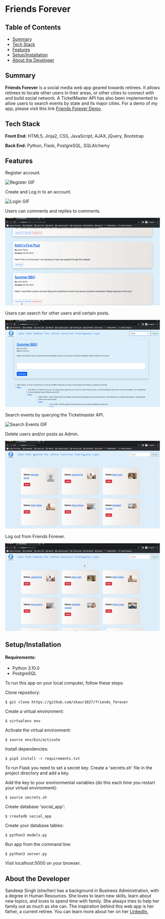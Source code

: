 # Friends Forever

## Table of Contents

* [Summary](#summary)
* [Tech Stack](#tech-stack)
* [Features](#features)
* [Setup/Installation](#setup)
* [About the Developer](#developer)

## <a name="summary"></a>Summary
**Friends Forever** is a social media web app geared towards retirees. It allows retirees to locate other users in their areas, or other cities to connect with and build social network. A TicketMaster API has also been implemented to allow users to search events by state and its major cities. For a demo of my app, please visit this link <a href="https://www.youtube.com/watch?v=xgs-lqNrSU0"> Friends Forever Demo</a>.


## <a name="tech-stack"></a>Tech Stack
__Front End:__ HTML5, Jinja2, CSS, JavaScript, AJAX, jQuery, Bootstrap<br/>

__Back End:__ Python, Flask, PostgreSQL, SQLAlchemy <br/>

## <a name="features"></a>Features

Register account.

![Register GIF](/static/images/register.gif)

Create and Log in to an account.

![Login GIF](/static/images/login.gif)

Users can comments and replies to comments.

![Comments and Posts GIF](/static/images/comments_replies.gif)

Users can search for other users and certain posts.

![Custom Stitch GIF](/static/images/search.gif)

Search events by querying the Ticketmaster API.

![Search Events GIF](/static/images/search_events.gif)

Delete users and/or posts as Admin.

![Admin GIF](/static/images/admin.gif)

Log out from Friends Forever. 

![Logout GIF](/static/images/logout.gif)

## <a name="setup"></a>Setup/Installation

#### Requirements:

- Python 3.10.0
- PostgreSQL

To run this app on your local computer, follow these steps:

Clone repository:
```
$ git clone https://github.com/skaur1027/friends_forever
```

Create a virtual environment:
```
$ virtualenv env
```

Activate the virtual environment:
```
$ source env/bin/activate
```

Install dependencies:
```
$ pip3 install -r requirements.txt
```

To run Flask you need to set a secret key. Create a 'secrets.sh' file in the project directory and add a key.

Add the key to your environmental variables (do this each time you restart your virtual environment):
```
$ source secrets.sh
```

Create database 'social_app':
```
$ createdb social_app
```

Create your database tables:
```
$ python3 models.py
```

Run app from the command line:
```
$ python3 server.py
```

Visit localhost:5000 on your browser.

## <a name="developer"></a>About the Developer

Sandeep Singh (she/her) has a background in Business Administration, with a degree in Human Resources. She loves to learn new skills, learn about new topics, and loves to spend time with family. She always tries to help her family out as much as she can. The inspiration behind this web app is her father, a current retiree.
You can learn more about her on her <a href="https://www.linkedin.com/in/sandeep-kaur-singh/">LinkedIn.</a>